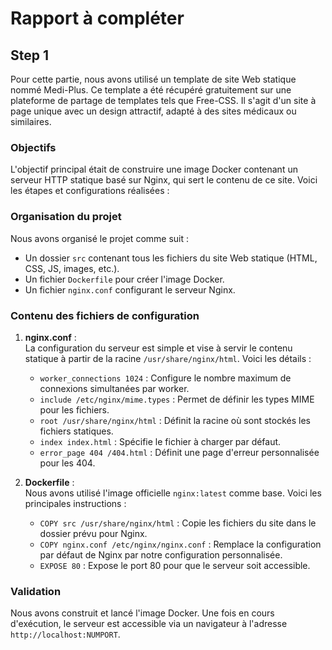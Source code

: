 # Rapport à compléter

## Step 1

Pour cette partie, nous avons utilisé un template de site Web statique nommé Medi-Plus. Ce template a été récupéré gratuitement sur une plateforme de partage de templates tels que Free-CSS. Il s'agit d'un site à page unique avec un design attractif, adapté à des sites médicaux ou similaires.

### Objectifs

L'objectif principal était de construire une image Docker contenant un serveur HTTP statique basé sur Nginx, qui sert le contenu de ce site. Voici les étapes et configurations réalisées :

### Organisation du projet

Nous avons organisé le projet comme suit :
- Un dossier `src` contenant tous les fichiers du site Web statique (HTML, CSS, JS, images, etc.).
- Un fichier `Dockerfile` pour créer l'image Docker.
- Un fichier `nginx.conf` configurant le serveur Nginx.

### Contenu des fichiers de configuration

1. **nginx.conf** :  
   La configuration du serveur est simple et vise à servir le contenu statique à partir de la racine `/usr/share/nginx/html`. Voici les détails :
   - `worker_connections 1024` : Configure le nombre maximum de connexions simultanées par worker.
   - `include /etc/nginx/mime.types` : Permet de définir les types MIME pour les fichiers.
   - `root /usr/share/nginx/html` : Définit la racine où sont stockés les fichiers statiques.
   - `index index.html` : Spécifie le fichier à charger par défaut.
   - `error_page 404 /404.html` : Définit une page d'erreur personnalisée pour les 404.

2. **Dockerfile** :  
   Nous avons utilisé l'image officielle `nginx:latest` comme base. Voici les principales instructions :
   - `COPY src /usr/share/nginx/html` : Copie les fichiers du site dans le dossier prévu pour Nginx.
   - `COPY nginx.conf /etc/nginx/nginx.conf` : Remplace la configuration par défaut de Nginx par notre configuration personnalisée.
   - `EXPOSE 80` : Expose le port 80 pour que le serveur soit accessible.

### Validation

Nous avons construit et lancé l'image Docker. Une fois en cours d'exécution, le serveur est accessible via un navigateur à l'adresse `http://localhost:NUMPORT`.
